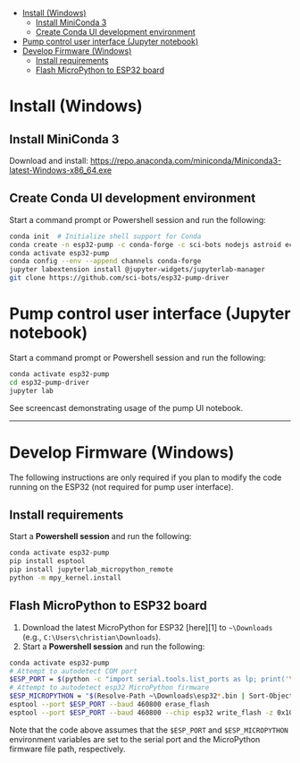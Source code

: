 <!-- vim-markdown-toc GFM -->

* [Install (Windows)](#install-windows)
    * [Install MiniConda 3](#install-miniconda-3)
    * [Create Conda UI development environment](#create-conda-ui-development-environment)
* [Pump control user interface (Jupyter notebook)](#pump-control-user-interface-jupyter-notebook)
* [Develop Firmware (Windows)](#develop-firmware-windows)
    * [Install requirements](#install-requirements)
    * [Flash MicroPython to ESP32 board](#flash-micropython-to-esp32-board)

<!-- vim-markdown-toc -->

# Install (Windows)

## Install MiniConda 3

Download and install: https://repo.anaconda.com/miniconda/Miniconda3-latest-Windows-x86_64.exe

## Create Conda UI development environment

Start a command prompt or Powershell session and run the following:

```sh
conda init  # Initialize shell support for Conda
conda create -n esp32-pump -c conda-forge -c sci-bots nodejs astroid ecdsa isort lazy-object-proxy mccabe pylint pyserial typing websocket-client pyserial six jupyter notebook jupyterlab jupytext autopep8 ipywidgets asyncserial pyaes
conda activate esp32-pump
conda config --env --append channels conda-forge
jupyter labextension install @jupyter-widgets/jupyterlab-manager
git clone https://github.com/sci-bots/esp32-pump-driver
```

# Pump control user interface (Jupyter notebook)

Start a command prompt or Powershell session and run the following:

```sh
conda activate esp32-pump
cd esp32-pump-driver
jupyter lab
```

See screencast demonstrating usage of the pump UI notebook.

-------------------------------------------------------------------------------

# Develop Firmware (Windows)

The following instructions are only required if you plan to modify the code
running on the ESP32 (not required for pump user interface).

## Install requirements

Start a **Powershell session** and run the following:

```sh
conda activate esp32-pump
pip install esptool
pip install jupyterlab_micropython_remote
python -m mpy_kernel.install
```

## Flash MicroPython to ESP32 board

1. Download the latest MicroPython for ESP32 [here][1] to `~\Downloads` (e.g.,
   `C:\Users\christian\Downloads`).
2. Start a **Powershell session** and run the following:

```sh
conda activate esp32-pump
# Attempt to autodetect COM port
$ESP_PORT = $(python -c "import serial.tools.list_ports as lp; print('\\n'.join([p.device for p in lp.comports()]))" | Sort-Object | Select-Object -first 1)
# Attempt to autodetect esp32 MicroPython firmware
$ESP_MICROPYTHON = "$(Resolve-Path ~\Downloads\esp32*.bin | Sort-Object -Descending | Select-Object -first 1)"
esptool --port $ESP_PORT --baud 460800 erase_flash
esptool --port $ESP_PORT --baud 460800 --chip esp32 write_flash -z 0x1000 $ESP_MICROPYTHON
```

Note that the code above assumes that the `$ESP_PORT` and `$ESP_MICROPYTHON`
environment variables are set to the serial port and the MicroPython firmware
file path, respectively.

[esp32-micropython]: https://micropython.org/download#esp32
